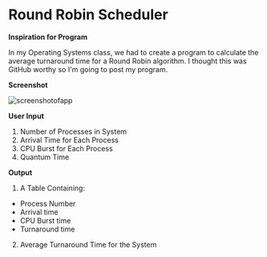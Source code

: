 # Round Robin Scheduler
__Inspiration for Program__

In my Operating Systems class, we had to create a program to calculate the average turnaround time for a Round Robin algorithm. I thought this was GitHub worthy so I'm going to post my program.

__Screenshot__

![screenshotofapp](https://user-images.githubusercontent.com/18653175/46627805-a5b44880-cb09-11e8-8e52-fcd73264c95d.png)

__User Input__

1. Number of Processes in System
2. Arrival Time for Each Process
3. CPU Burst for Each Process
4. Quantum Time

__Output__

1. A Table Containing:
* Process Number
* Arrival time
* CPU Burst time
* Turnaround time 

2. Average Turnaround Time for the System
